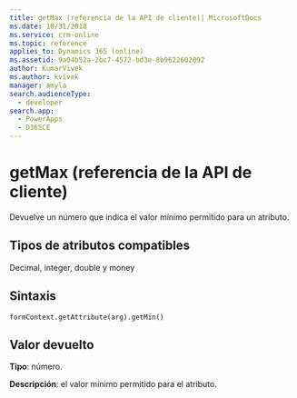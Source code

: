 ```yaml
---
title: getMax (referencia de la API de cliente)| MicrosoftDocs
ms.date: 10/31/2018
ms.service: crm-online
ms.topic: reference
applies_to: Dynamics 365 (online)
ms.assetid: 9a04b52a-2bc7-4572-bd3e-8b9622602092
author: KumarVivek
ms.author: kvivek
manager: amyla
search.audienceType:
  - developer
search.app:
  - PowerApps
  - D365CE
---
```

# <a name="getmax-client-api-reference"></a>getMax (referencia de la API de cliente)



Devuelve un número que indica el valor mínimo permitido para un atributo. 

## <a name="attribute-types-supported"></a>Tipos de atributos compatibles

Decimal, integer, double y money

## <a name="syntax"></a>Sintaxis

`formContext.getAttribute(arg).getMin()`

## <a name="return-value"></a>Valor devuelto

**Tipo**: número. 

**Descripción**: el valor mínimo permitido para el atributo.

